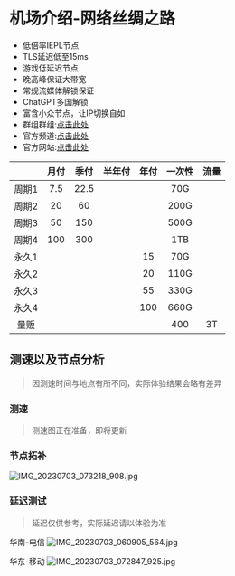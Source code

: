 # 机场介绍-网络丝绸之路
* 低倍率IEPL节点
* TLS延迟低至15ms
* 游戏低延迟节点
* 晚高峰保证大带宽
* 常规流媒体解锁保证
* ChatGPT多国解锁
* 富含小众节点，让IP切换自如
* 群组群组:[点击此处](https://t.me/CyberSilkRoute/66)
* 官方频道:[点击此处](https://t.me/CyberSilkRoute/66)
* 官方网站:[点击此处](http://www.cybersilkroute.com/#/register?code=wuWEtnvm)

|     |月付|季付|半年付|年付|一次性|流量|
|:---:|:-:|:-:|:---:|:--:|:--:|:-:|
|周期1|7.5|22.5| | |70G|
|周期2|20|60| | |200G|
|周期3|50|150| | |500G|
|周期4|100|300| | |1TB|
|永久1| | | |15|70G|
|永久2| | | |20|110G|
|永久3| | | |55|330G|
|永久4| | | |100|660G|
|量贩| | | | |400|3T|

## 测速以及节点分析
> 因测速时间与地点有所不同，实际体验结果会略有差异

### 测速
> 测速图正在准备，即将更新

### 节点拓补
![IMG_20230703_073218_908.jpg](https://photo.ytools.cc/AaYrl9.jpg)
### 延迟测试
> 延迟仅供参考，实际延迟请以体验为准

华南-电信
![IMG_20230703_060905_564.jpg](https://photo.ytools.cc/VuRXNP.jpg)

华东-移动
![IMG_20230703_072847_925.jpg](https://photo.ytools.cc/9zLQxl.jpg)